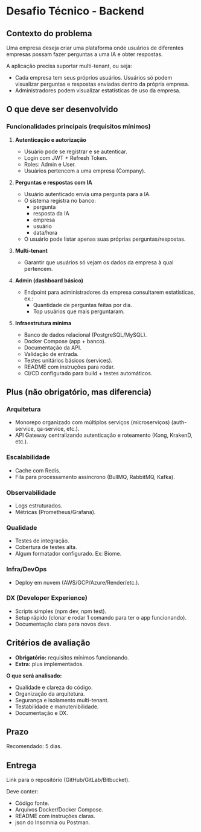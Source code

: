 # Desafio Técnico - Backend

## Contexto do problema

Uma empresa deseja criar uma plataforma onde usuários de diferentes empresas possam fazer perguntas a uma IA e obter respostas.

A aplicação precisa suportar multi-tenant, ou seja:

- Cada empresa tem seus próprios usuários. Usuários só podem visualizar perguntas e respostas enviadas dentro da própria empresa.
- Administradores podem visualizar estatísticas de uso da empresa.

## O que deve ser desenvolvido

### Funcionalidades principais (requisitos mínimos)

1.  **Autenticação e autorização**
    - Usuário pode se registrar e se autenticar.
    - Login com JWT + Refresh Token.
    - Roles: Admin e User.
    - Usuários pertencem a uma empresa (Company).

2.  **Perguntas e respostas com IA**
    - Usuário autenticado envia uma pergunta para a IA.
    - O sistema registra no banco:
      - pergunta
      - resposta da IA
      - empresa
      - usuário
      - data/hora
    - O usuário pode listar apenas suas próprias perguntas/respostas.

3.  **Multi-tenant**
    - Garantir que usuários só vejam os dados da empresa à qual pertencem.

4.  **Admin (dashboard básico)**
    - Endpoint para administradores da empresa consultarem estatísticas, ex.:
      - Quantidade de perguntas feitas por dia.
      - Top usuários que mais perguntaram.

5.  **Infraestrutura mínima**
    - Banco de dados relacional (PostgreSQL/MySQL).
    - Docker Compose (app + banco).
    - Documentação da API.
    - Validação de entrada.
    - Testes unitários básicos (services).
    - README com instruções para rodar.
    - CI/CD configurado para build + testes automáticos.

## Plus (não obrigatório, mas diferencia)

### Arquitetura

- Monorepo organizado com múltiplos serviços (microserviços) (auth-service, qa-service, etc.).
- API Gateway centralizando autenticação e roteamento (Kong, KrakenD, etc.).

### Escalabilidade

- Cache com Redis.
- Fila para processamento assíncrono (BullMQ, RabbitMQ, Kafka).

### Observabilidade

- Logs estruturados.
- Métricas (Prometheus/Grafana).

### Qualidade

- Testes de integração.
- Cobertura de testes alta.
- Algum formatador configurado. Ex: Biome.

### Infra/DevOps

- Deploy em nuvem (AWS/GCP/Azure/Render/etc.).

### DX (Developer Experience)

- Scripts simples (npm dev, npm test).
- Setup rápido (clonar e rodar 1 comando para ter o app funcionando).
- Documentação clara para novos devs.

## Critérios de avaliação

- **Obrigatório:** requisitos mínimos funcionando.
- **Extra:** plus implementados.

**O que será analisado:**

- Qualidade e clareza do código.
- Organização da arquitetura.
- Segurança e isolamento multi-tenant.
- Testabilidade e manutenibilidade.
- Documentação e DX.

## Prazo

Recomendado: 5 dias.

## Entrega

Link para o repositório (GitHub/GitLab/Bitbucket).

Deve conter:

- Código fonte.
- Arquivos Docker/Docker Compose.
- README com instruções claras.
- json do Insomnia ou Postman.
